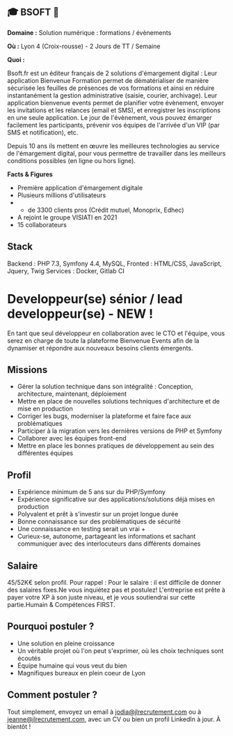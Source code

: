 ## 🎓 BSOFT 💾

**Domaine :** Solution numérique : formations / évènements

**Où :** Lyon 4 (Croix-rousse) - 2 Jours de TT / Semaine

**Quoi :** 

Bsoft.fr est un éditeur français de 2 solutions d'émargement digital : 
Leur application Bienvenue Formation permet de dématérialiser de manière sécurisée les feuilles de présences de vos formations et ainsi en réduire instantanément la gestion administrative (saisie, courier, archivage). 
Leur application bienvenue events permet de planifier votre évènement, envoyer les invitations et les relances (email et SMS), et enregistrer les inscriptions en une seule application. Le jour de l'évènement, vous pouvez émarger facilement les participants, prévenir vos équipes de l'arrivée d'un VIP (par SMS et notification), etc. 

Depuis 10 ans ils mettent en œuvre les meilleures technologies au service de l'émargement digital, pour vous permettre de travailler dans les meilleurs conditions possibles 
(en ligne ou hors ligne).

**Facts & Figures**
* Première application d'émargement digitale
* Plusieurs millions d'utilisateurs
* + de 3300 clients pros (Crédit mutuel, Monoprix, Edhec)
* A rejoint le groupe VISIATI en 2021 
* 15 collaborateurs 


## Stack

Backend : PHP 7.3, Symfony 4.4, MySQL, 
Fronted : HTML/CSS, JavaScript, Jquery, Twig
Services : Docker, Gitlab CI

# Developpeur(se) sénior / lead developpeur(se) - NEW !

En tant que seul développeur en collaboration avec le CTO et l'équipe, vous serez en charge de toute la plateforme Bienvenue Events afin de la dynamiser et répondre aux nouveaux besoins clients émergents. 

## Missions
* Gérer la solution technique dans son intégralité : Conception, architecture, maintenant, déploiement
* Mettre en place de nouvelles solutions techniques d'architecture et de mise en production
* Corriger les bugs, moderniser la plateforme et faire face aux problématiques
* Participer à la migration vers les dernières versions de PHP et Symfony
* Collaborer avec les équipes front-end 
* Mettre en place les bonnes pratiques de développement au sein des différentes équipes

## Profil
* Expérience minimum de 5 ans sur du PHP/Symfony
* Expérience significative sur des applications/solutions déjà mises en production
* Polyvalent et prêt à s'investir sur un projet longue durée 
* Bonne connaissance sur des problématiques de sécurité 
* Une connaissance en testing serait un vrai + 
* Curieux-se, autonome, partageant les informations et sachant communiquer avec des interlocuteurs dans différents domaines

## Salaire

45/52K€ selon profil. 
Pour rappel : Pour le salaire : il est difficile de donner des salaires fixes.Ne vous inquiétez pas et postulez! L'entreprise est prête à payer votre XP à son juste niveau, et je vous soutiendrai sur cette partie.Humain & Compétences FIRST.


## Pourquoi postuler ?
* Une solution en pleine croissance
* Un véritable projet où l'on peut s'exprimer, où les choix techniques sont écoutés
* Équipe humaine qui vous veut du bien
* Magnifiques bureaux en plein coeur de Lyon  


## Comment postuler ?
Tout simplement, envoyez un email à jodia@jlrecrutement.com ou à jeanne@jlrecrutement.com,  avec un CV ou bien un profil LinkedIn à jour. À bientôt !